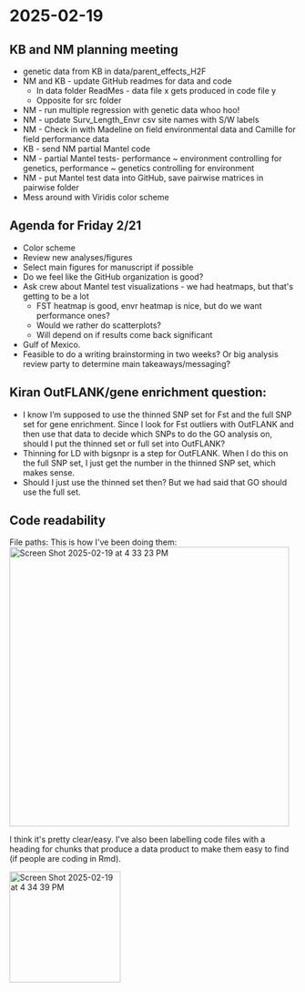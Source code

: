 # 2025-02-19
## KB and NM planning meeting
- genetic data from KB in data/parent_effects_H2F
- NM and KB - update GitHub readmes for data and code
  - In data folder ReadMes - data file x gets produced in code file y
  - Opposite for src folder
- NM - run multiple regression with genetic data whoo hoo!
- NM - update Surv_Length_Envr csv site names with S/W labels
- NM - Check in with Madeline on field environmental data and Camille for field performance data
- KB - send NM partial Mantel code
- NM - partial Mantel tests- performance ~ environment controlling for genetics, performance ~ genetics controlling for environment
- NM - put Mantel test data into GitHub, save pairwise matrices in pairwise folder
- Mess around with Viridis color scheme

## Agenda for Friday 2/21
- Color scheme
- Review new analyses/figures
- Select main figures for manuscript if possible
- Do we feel like the GitHub organization is good?
- Ask crew about Mantel test visualizations - we had heatmaps, but that's getting to be a lot
  - FST heatmap is good, envr heatmap is nice, but do we want performance ones?
  - Would we rather do scatterplots?
  - Will depend on if results come back significant
- Gulf of Mexico.
- Feasible to do a writing brainstorming in two weeks? Or big analysis review party to determine main takeaways/messaging?

## Kiran OutFLANK/gene enrichment question:
- I know I’m supposed to use the thinned SNP set for Fst and the full SNP set for gene enrichment. Since I look for Fst outliers with OutFLANK and then use that data to decide which SNPs to do the GO analysis on, should I put the thinned set or full set into OutFLANK?
- Thinning for LD with bigsnpr is a step for OutFLANK. When I do this on the full SNP set, I just get the number in the thinned SNP set, which makes sense.
- Should I just use the thinned set then? But we had said that GO should use the full set.

## Code readability

File paths: 
This is how I've been doing them: <img width="491" alt="Screen Shot 2025-02-19 at 4 33 23 PM" src="https://github.com/user-attachments/assets/682a33c4-921a-4d4f-92af-a9aeaa8d8907" />

I think it's pretty clear/easy. I've also been labelling code files with a heading for chunks that produce a data product to make them easy to find (if people are coding in Rmd).

<img width="195" alt="Screen Shot 2025-02-19 at 4 34 39 PM" src="https://github.com/user-attachments/assets/ed6d7a43-6155-4002-86b2-d41a36b08d1e" />



